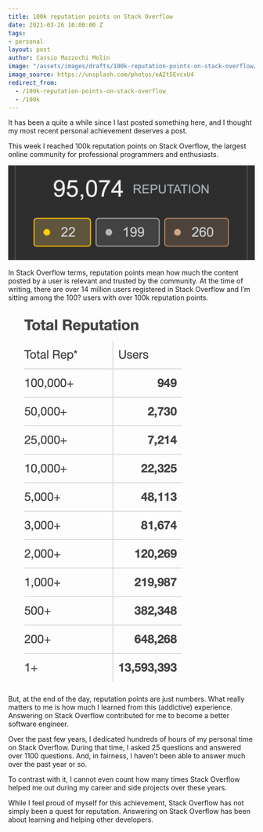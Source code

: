 ```yaml
---
title: 100k reputation points on Stack Overflow
date: 2021-03-26 10:00:00 Z
tags:
- personal
layout: post
author: Cassio Mazzochi Molin
image: "/assets/images/drafts/100k-reputation-points-on-stack-overflow/cover.jpg"
image_source: https://unsplash.com/photos/eA2t5EvcxU4
redirect_from:
  - /100k-reputation-points-on-stack-overflow
  - /100k
---
```


It has been a quite a while since I last posted something here, and I thought my most recent personal achievement deserves a post.

This week I reached 100k reputation points on Stack Overflow, the largest online community for professional programmers and enthusiasts.

![100k](/assets/images/drafts/100k-reputation-points-on-stack-overflow/100k.png "100k")

In Stack Overflow terms, reputation points mean how much the content posted by a user is relevant and trusted by the community.
At the time of writing, there are over 14 million users registered in Stack Overflow and I’m sitting among the 100? users with over 100k reputation points.

![user-reputation](/assets/images/drafts/100k-reputation-points-on-stack-overflow/user-reputation.png "Users")

But, at the end of the day, reputation points are just numbers. What really matters to me is how much I learned from this (addictive) experience. Answering on Stack Overflow contributed for me to become a better software engineer.

Over the past few years, I dedicated hundreds of hours of my personal time on Stack Overflow. During that time, I asked 25 questions and answered over 1100 questions. And, in fairness, I haven't been able to answer much over the past year or so.

To contrast with it, I cannot even count how many times Stack Overflow helped me out during my career and side projects over these years.

While I feel proud of myself for this achievement, Stack Overflow has not simply been a quest for reputation. Answering on Stack Overflow has been about learning and helping other developers.